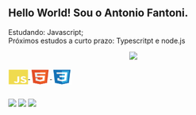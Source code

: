## Hello World! Sou o Antonio Fantoni.
Estudando: Javascript;</br>
Próximos estudos a curto prazo: Typescritpt e node.js

<div align="center">
  <a href="https://github.com/antoniofantoni1">
  
  <img height="180em" src="https://github-readme-stats.vercel.app/api/top-langs/?username=antoniofantoni1&layout=compact&langs_count=7&theme=dracula"/>
</div>

<div style="display: inline_block"><br>
  <img align="center" alt="Antonio-Js" height="30" width="40" src="https://raw.githubusercontent.com/devicons/devicon/master/icons/javascript/javascript-plain.svg">
  <img align="center" alt="Antonio-HTML" height="30" width="40" src="https://raw.githubusercontent.com/devicons/devicon/master/icons/html5/html5-original.svg">
  <img align="center" alt="Antonio-CSS" height="30" width="40" src="https://raw.githubusercontent.com/devicons/devicon/master/icons/css3/css3-original.svg">
 </div>
  
  ##
 
<div> 
 <a href="https://instagram.com/antoniofantoni" target="_blank"><img src="https://img.shields.io/badge/-Instagram-%23E4405F?style=for-the-badge&logo=instagram&logoColor=white" target="_blank"></a>
 	<a href = "mailto:antonio.b.fantoni@gmail.com"><img src="https://img.shields.io/badge/-Gmail-%23333?style=for-the-badge&logo=gmail&logoColor=white" target="_blank"></a>
  <a href="https://www.linkedin.com/in/antonio-braga-fantoni-390a2018/" target="_blank"><img src="https://img.shields.io/badge/-LinkedIn-%230077B5?style=for-the-badge&logo=linkedin&logoColor=white" target="_blank"></a> 
 
 </div>
